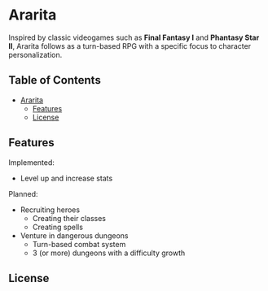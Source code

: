 # Ararita
Inspired by classic videogames such as **Final Fantasy I** and **Phantasy Star II**, Ararita follows as a turn-based RPG with a specific focus to character personalization.

## Table of Contents
* [Ararita](#Ararita)
  * [Features](#Features)
  * [License](#License)

## Features
Implemented:
* Level up and increase stats

Planned:
* Recruiting heroes 
  * Creating their classes
  * Creating spells
* Venture in dangerous dungeons
  * Turn-based combat system
  * 3 (or more) dungeons with a difficulty growth
  
## License

